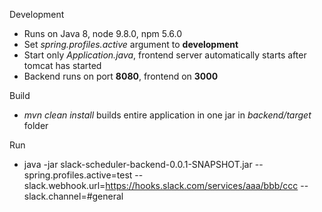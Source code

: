 Development
- Runs on Java 8, node 9.8.0, npm 5.6.0
- Set _spring.profiles.active_ argument to **development** 
- Start only _Application.java_, frontend server automatically starts after tomcat has started
- Backend runs on port **8080**, frontend on **3000**

Build
- _mvn clean install_ builds entire application in one jar in _backend/target_ folder

Run
- java -jar slack-scheduler-backend-0.0.1-SNAPSHOT.jar --spring.profiles.active=test --slack.webhook.url=https://hooks.slack.com/services/aaa/bbb/ccc --slack.channel=#general